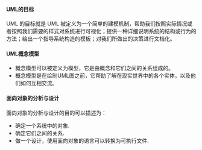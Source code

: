 #### UML的目标
UML 的目标就是 UML 被定义为一个简单的建模机制，帮助我们按照实际情况或者按照我们需要的样式对系统进行可视化；提供一种详细说明系统的结构或行为的方法；给出一个指导系统构造的模板；对我们所做出的决策进行文档化。

#### UML概念模型
* 概念模型可以被定义为模型，它是由概念和它们之间的关系组成的。
* 概念模型是在绘制UML图之前，它帮助了解在现实世界中的各个实体，以及他们如何互相交流。

#### 面向对象的分析与设计
面向对象的分析与设计的目的可以描述为：
* 确定一个系统中的对象.
* 确定它们之间的关系.
* 做一个设计，使用面向对象的语言可以转换为可执行文件.